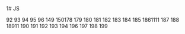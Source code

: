 1# JS

92
93
94
95
96
149
150178
179
180
181
182
183
184
185
1861111
187
188
18911
190
191
192
193
194
196
197
198
199
